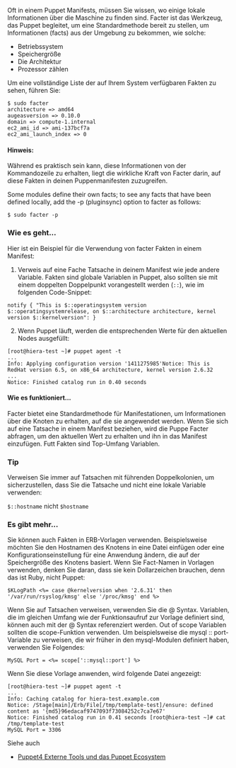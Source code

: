 Oft in einem Puppet Manifests, müssen Sie wissen, wo einige lokale Informationen über die Maschine zu finden sind. Facter ist das Werkzeug, das Puppet begleitet, um eine Standardmethode bereit zu stellen, um Informationen (facts) aus der Umgebung zu bekommen, wie solche:

* Betriebssystem
* Speichergröße
* Die Architektur
* Prozessor zählen

Um eine vollständige Liste der auf Ihrem System verfügbaren Fakten zu sehen, führen Sie:
```
$ sudo facter
architecture => amd64
augeasversion => 0.10.0
domain => compute-1.internal
ec2_ami_id => ami-137bcf7a
ec2_ami_launch_index => 0
```

#### Hinweis:
Während es praktisch sein kann, diese Informationen von der Kommandozeile zu erhalten, liegt die wirkliche Kraft von Facter darin, auf diese Fakten in deinen Puppenmanifesten zuzugreifen.

Some modules define their own facts; to see any facts that have been defined locally, add the -p (pluginsync) option to facter as follows:

`$ sudo facter -p`

### Wie es geht…

Hier ist ein Beispiel für die Verwendung von facter Fakten in einem Manifest:

1. Verweis auf eine Fache Tatsache in deinem Manifest wie jede andere Variable. Fakten sind globale Variablen in Puppet, also sollten sie mit einem doppelten Doppelpunkt vorangestellt werden (`::`), wie im folgenden Code-Snippet:
```
notify { "This is $::operatingsystem version $::operatingsystemrelease, on $::architecture architecture, kernel version $::kernelversion": }

```

2. Wenn Puppet läuft, werden die entsprechenden Werte für den aktuellen Nodes ausgefüllt:
```
[root@hiera-test ~]# puppet agent -t
...
Info: Applying configuration version '1411275985'Notice: This is RedHat version 6.5, on x86_64 architecture, kernel version 2.6.32
...
Notice: Finished catalog run in 0.40 seconds
```

#### Wie es funktioniert…

Facter bietet eine Standardmethode für Manifestationen, um Informationen über die Knoten zu erhalten, auf die sie angewendet werden. Wenn Sie sich auf eine Tatsache in einem Manifest beziehen, wird die Puppe Facter abfragen, um den aktuellen Wert zu erhalten und ihn in das Manifest einzufügen. Futt Fakten sind Top-Umfang Variablen.

### Tip
Verweisen Sie immer auf Tatsachen mit führenden Doppelkolonien, um sicherzustellen, dass Sie die Tatsache und nicht eine lokale Variable verwenden:

`$::hostname` nicht `$hostname`

### Es gibt mehr…

Sie können auch Fakten in ERB-Vorlagen verwenden. Beispielsweise möchten Sie den Hostnamen des Knotens in eine Datei einfügen oder eine Konfigurationseinstellung für eine Anwendung ändern, die auf der Speichergröße des Knotens basiert. Wenn Sie Fact-Namen in Vorlagen verwenden, denken Sie daran, dass sie kein Dollarzeichen brauchen, denn das ist Ruby, nicht Puppet:
```
$KLogPath <%= case @kernelversion when '2.6.31' then
'/var/run/rsyslog/kmsg' else '/proc/kmsg' end %>
```

Wenn Sie auf Tatsachen verweisen, verwenden Sie die @ Syntax. Variablen, die im gleichen Umfang wie der Funktionsaufruf zur Vorlage definiert sind, können auch mit der @ Syntax referenziert werden. Out of scope Variablen sollten die scope-Funktion verwenden. Um beispielsweise die mysql :: port-Variable zu verweisen, die wir früher in den mysql-Modulen definiert haben, verwenden Sie Folgendes:

`MySQL Port = <%= scope['::mysql::port'] %>`

Wenn Sie diese Vorlage anwenden, wird folgende Datei angezeigt:
```
[root@hiera-test ~]# puppet agent -t
...
Info: Caching catalog for hiera-test.example.com
Notice: /Stage[main]/Erb/File[/tmp/template-test]/ensure: defined content as '{md5}96edacaf9747093f73084252c7ca7e67'
Notice: Finished catalog run in 0.41 seconds [root@hiera-test ~]# cat /tmp/template-test
MySQL Port = 3306
```

Siehe auch 
* [Puppet4 Externe Tools und das Puppet Ecosystem](../puppet4-externe-tools-ecosystem)